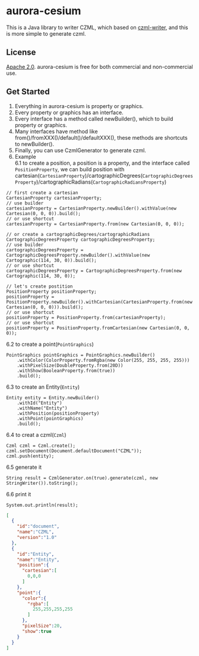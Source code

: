 # aurora-cesium
This is a Java library to writer CZML, which based on [czml-writer](https://github.com/AnalyticalGraphicsInc/czml-writer), and this is more simple to generate czml.

## License
[Apache 2.0](https://www.apache.org/licenses/LICENSE-2.0.html). aurora-cesium is free for both commercial and non-commercial use.

## Get Started
1. Everything in aurora-cesium is property or graphics.
2. Every property or graphics has an interface.
3. Every interface has a method called newBuilder(), which to build property or graphics.
4. Many interfaces have method like from()/fromXXX()/default()/defaultXXX(), these methods are shortcuts to newBuilder().
5. Finally, you can use CzmlGenerator to generate czml.
6. Example  
6.1 to create a position, a position is a property, and the interface called `PositionProperty`, we can build position with cartesian(`CartesianProperty`)/cartographicDegrees(`CartographicDegreesProperty`)/cartographicRadians(`CartographicRadiansProperty`)  

```
// first create a cartesian
CartesianProperty cartesianProperty;
// use builder
cartesianProperty = CartesianProperty.newBuilder().withValue(new Cartesian(0, 0, 0)).build();
// or use shortcut
cartesianProperty = CartesianProperty.from(new Cartesian(0, 0, 0));

// or create a cartographicDegrees/cartographicRadians
CartographicDegreesProperty cartographicDegreesProperty;
// use builder
cartographicDegreesProperty = CartographicDegreesProperty.newBuilder().withValue(new Cartographic(114, 30, 0)).build();
// or use shortcut
cartographicDegreesProperty = CartographicDegreesProperty.from(new Cartographic(114, 30, 0));

// let's create postition
PositionProperty positionProperty;
positionProperty = PositionProperty.newBuilder().withCartesian(CartesianProperty.from(new Cartesian(0, 0, 0))).build();
// or use shortcut
positionProperty = PositionProperty.from(cartesianProperty);
// or use shortcut
positionProperty = PositionProperty.fromCartesian(new Cartesian(0, 0, 0));

```
6.2 to create a point(`PointGraphics`)  
```
PointGraphics pointGraphics = PointGraphics.newBuilder()
    .withColor(ColorProperty.fromRgba(new Color(255, 255, 255, 255)))
    .withPixelSize(DoubleProperty.from(20D))
    .withShow(BooleanProperty.from(true))
    .build();
```
6.3 to create an Entity(`Entity`)
```
Entity entity = Entity.newBuilder()
    .withId("Entity")
    .withName("Entity")
    .withPosition(positionProperty)
    .withPoint(pointGraphics)
    .build();

```
6.4 to creat a czml(`Czml`)
```
Czml czml = Czml.create();
czml.setDocument(Document.defaultDocument("CZML"));
czml.push(entity);
```
6.5 generate it
```
String result = CzmlGenerator.on(true).generate(czml, new StringWriter()).toString();
```
6.6 print it
```
System.out.println(result);
```
```json
[
  {
    "id":"document",
    "name":"CZML",
    "version":"1.0"
  },
  {
    "id":"Entity",
    "name":"Entity",
    "position":{
      "cartesian":[
        0,0,0
      ]
    },
    "point":{
      "color":{
        "rgba":[
          255,255,255,255
        ]
      },
      "pixelSize":20,
      "show":true
    }
  }
]

```
